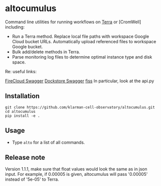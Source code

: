 # altocumulus

Command line utilities for running workflows on [Terra](https://app.terra.bio/) or [CromWell] including:

- Run a Terra method. Replace local file paths with workspace Google Cloud bucket URLs. Automatically 
    upload referenced files to workspace Google bucket.
- Bulk add/delete methods in Terra. 
- Parse monitoring log files to determine optimal instance type and disk space.

Re: useful links:

[FireCloud Swagger](https://api.firecloud.org/)
[Dockstore Swagger](https://dockstore.org/api/static/swagger-ui/index.html)
[fiss](https://github.com/broadinstitute/fiss) In particular, look at the api.py

## Installation

    git clone https://github.com/klarman-cell-observatory/altocumulus.git
    cd altocumulus
    pip install -e .

## Usage
- Type `alto` for a list of all commands.


## Release note

Version 1.1.1, make sure that float values would look the same as in json input. For example, if 0.00005 is given, altocumulus will pass '0.00005' instead of '5e-05' to Terra.

